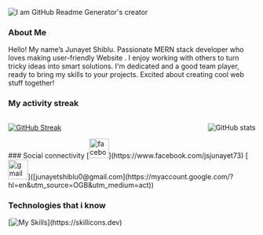 ![I am GitHub Readme Generator's creator](https://i.ibb.co/vB3vqWK/Untitled-design-2.png)

### About Me
Hello! My name’s Junayet Shiblu. Passionate  MERN stack developer who loves making user-friendly Website . I enjoy working with others to turn tricky ideas into smart solutions. I'm dedicated and a good team player, ready to bring my skills to your projects.  Excited about creating cool web stuff together!
### My activity streak
<div style="display: flex; justify-content: space-between; align-items: center;">
  <a href="https://git.io/streak-stats">
    <img src="https://github-readme-streak-stats.herokuapp.com?user=jsjunayet&theme=monokai" alt="GitHub Streak" />
  </a> 
  
  ![GitHub stats](https://github-readme-stats.vercel.app/api?username=jsjunayet&show_icons=true)
</div>
### Social connectivity
[<img src='https://cdn.jsdelivr.net/npm/simple-icons@3.0.1/icons/facebook.svg' alt='facebook' height='40'>](https://www.facebook.com/jsjunayet73)  
[<img src='https://cdn.jsdelivr.net/npm/simple-icons@3.0.1/icons/gmail.svg' alt='gmail' height='40'>]([junayetshiblu0@gmail.com](https://myaccount.google.com/?hl=en&utm_source=OGB&utm_medium=act))  


### Technologies that i know
[![My Skills](https://skillicons.dev/icons?i=html,css,tailwind,js,mongodb,expressjs,react,nodejs,)](https://skillicons.dev)




